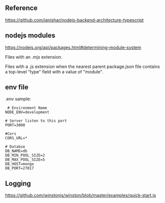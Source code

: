 ## Reference 

https://github.com/janishar/nodejs-backend-architecture-typescript


## nodejs modules 

https://nodejs.org/api/packages.html#determining-module-system

Files with an .mjs extension.

Files with a .js extension when the nearest parent package.json file contains a top-level "type" field with a value of "module".

## env file 

.env sample: 

``` env
 # Environment Name
NODE_ENV=development

# Server listen to this port
PORT=3000

#Cors
CORS_URL=*

# Databse
DB_NAME=db
DB_MIN_POOL_SIZE=2
DB_MAX_POOL_SIZE=5
DB_HOST=mongo
DB_PORT=27017
```

## Logging 

https://github.com/winstonjs/winston/blob/master/examples/quick-start.js